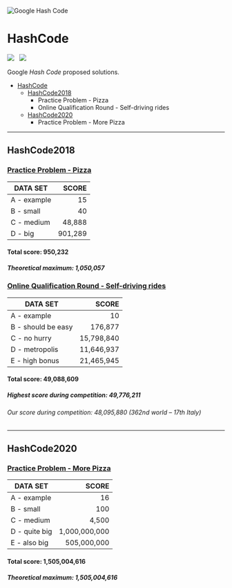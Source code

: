 ![Google Hash Code](https://i.imgur.com/KTDA2IL.png)

# HashCode
![](https://forthebadge.com/images/badges/powered-by-electricity.svg) &nbsp;
![](https://forthebadge.com/images/badges/gluten-free.svg)

Google *Hash Code* proposed solutions.

- [HashCode](#hashcode)
  * [HashCode2018](#hashcode2018)
    + Practice Problem - Pizza
    + Online Qualification Round - Self-driving rides
  * [HashCode2020](#hashcode2020)
    + Practice Problem - More Pizza

------

## HashCode2018

### [Practice Problem - Pizza](18-Pizza/problem_statement.pdf)
  
|     DATA SET      |     SCORE     |
| ----------------- | ------------: |
| A - example       |            15 |
| B - small         |            40 |
| C - medium        |        48,888 |
| D - big           |       901,289 |

#### Total score: 950,232
##### Theoretical maximum: 1,050,057


### [Online Qualification Round - Self-driving rides](18-Self-driving-rides/problem_statement.pdf)

|      DATA SET       |        SCORE        |
| ------------------- | ------------------: |
| A - example         |                  10 |
| B - should be easy  |             176,877 |
| C - no hurry        |          15,798,840 |
| D - metropolis      |          11,646,937 |
| E - high bonus      |          21,465,945 |

#### Total score: 49,088,609
##### Highest score during competition: 49,776,211
###### Our score during competition: 48,095,880 (362nd world – 17th Italy)

------

## HashCode2020

### [Practice Problem - More Pizza](20-More-Pizza/problem_statement.pdf)
  
|    DATA SET     |      SCORE      |
| --------------- | --------------: |
| A - example     |              16 |
| B - small       |             100 |
| C - medium      |           4,500 |
| D - quite big   |   1,000,000,000 |
| E - also big    |     505,000,000 |

#### Total score: 1,505,004,616
##### Theoretical maximum: 1,505,004,616

